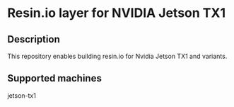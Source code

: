 # Resin.io layer for NVIDIA Jetson TX1

## Description
This repository enables building resin.io for Nvidia Jetson TX1 and variants.

## Supported machines
jetson-tx1
